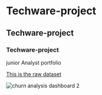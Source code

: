 # Techware-project

## Techware-project

### Techware-project

junior Analyst portfolio


[This is the raw dataset](https://docs.google.com/spreadsheets/d/1zM74EUJUpw7hpUfVbdKbiQl_YZ8HfO3c/edit?usp=sharing&ouid=111757359962013349813&rtpof=true&sd=true)






![churn analysis dashboard 2](https://github.com/user-attachments/assets/8de23e83-b650-4486-b505-610821ffd860)
